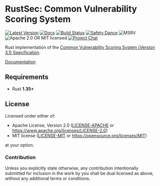 # RustSec: Common Vulnerability Scoring System

[![Latest Version][crate-image]][crate-link]
[![Docs][docs-image]][docs-link]
[![Build Status][build-image]][build-link]
[![Safety Dance][safety-image]][safety-link]
![MSRV][rustc-image]
![Apache 2.0 OR MIT licensed][license-image]
[![Project Chat][zulip-image]][zulip-link]

Rust implementation of the [Common Vulnerability Scoring System (Version 3.1) Specification][spec].

[Documentation][docs-link]

## Requirements

- Rust **1.35+**

## License

Licensed under either of:

- Apache License, Version 2.0 ([LICENSE-APACHE] or https://www.apache.org/licenses/LICENSE-2.0)
- MIT license ([LICENSE-MIT] or https://opensource.org/licenses/MIT)

at your option.

### Contribution

Unless you explicitly state otherwise, any contribution intentionally submitted
for inclusion in the work by you shall be dual licensed as above, without any
additional terms or conditions.

[//]: # (badges)

[crate-image]: https://img.shields.io/crates/v/cvss.svg
[crate-link]: https://crates.io/crates/cvss
[docs-image]: https://docs.rs/cvss/badge.svg
[docs-link]: https://docs.rs/cvss/
[build-image]: https://github.com/rustsec/cvss.rs/workflows/CI/badge.svg
[build-link]: https://github.com/RustSec/cvss.rs/actions?query=workflow:CI
[safety-image]: https://img.shields.io/badge/unsafe-forbidden-success.svg
[safety-link]: https://github.com/rust-secure-code/safety-dance/
[rustc-image]: https://img.shields.io/badge/rustc-1.35+-blue.svg
[license-image]: https://img.shields.io/badge/license-Apache2.0%2FMIT-blue.svg
[zulip-image]: https://img.shields.io/badge/zulip-join_chat-blue.svg
[zulip-link]: https://rust-lang.zulipchat.com/#narrow/stream/146229-wg-secure-code/

[//]: # (general links)

[spec]: https://www.first.org/cvss/specification-document
[LICENSE-APACHE]: https://github.com/RustSec/cargo-audit/blob/main/LICENSE-APACHE
[LICENSE-MIT]: https://github.com/RustSec/cargo-audit/blob/main/LICENSE-MIT
